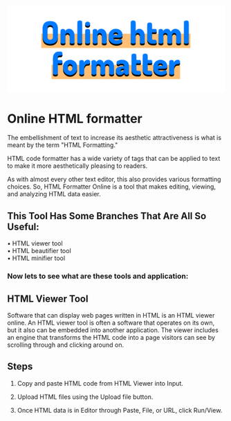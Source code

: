 ![App Screenshot](https://github.com/codiness/onlineHtmlFormmatter/blob/main/images/logomain.png?raw=true)


# Online HTML formatter

The embellishment of text to increase its aesthetic attractiveness is what is meant by the term "HTML Formatting."

HTML code formatter has a wide variety of tags that can be applied to text to make it more aesthetically pleasing to readers.

As with almost every other text editor, this also provides various formatting choices. So, HTML Formatter Online is a tool that makes editing, viewing, and analyzing HTML data easier.

## This Tool Has Some Branches That Are All So Useful:


• HTML viewer tool \
• HTML beautifier tool \
• HTML minifier tool

### Now lets to see what are these tools and application:

## HTML Viewer Tool


Software that can display web pages written in HTML is an HTML viewer online. An HTML viewer tool is often a software that operates on its own, but it also can be embedded into another application. The viewer includes an engine that transforms the HTML code into a page visitors can see by scrolling through and clicking around on.

## Steps

1. Copy and paste HTML code from HTML Viewer into Input.

2. Upload HTML files using the Upload file button.

3. Once HTML data is in Editor through Paste, File, or URL, click Run/View.

